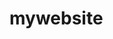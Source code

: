 # mywebsite
<!-- Google tag (gtag.js) -->
<script async src="https://www.googletagmanager.com/gtag/js?id=G-PPKQLJ56VP"></script>
<script>
  window.dataLayer = window.dataLayer || [];
  function gtag(){dataLayer.push(arguments);}
  gtag('js', new Date());

  gtag('config', 'G-PPKQLJ56VP');
</script>
